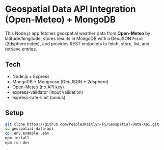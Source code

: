 # Geospatial Data API Integration (Open-Meteo) + MongoDB

This Node.js app fetches geospatial weather data from **Open-Meteo** by latitude/longitude, stores results in MongoDB with a GeoJSON `Point` (2dsphere index), and provides REST endpoints to fetch, store, list, and retrieve entries.

## Tech

- Node.js + Express
- MongoDB + Mongoose (GeoJSON + 2dsphere)
- Open-Meteo (no API key)
- express-validator (input validation)
- express-rate-limit (bonus)

## Setup

```bash
git clone https://github.com/PeeplesKaitlyn-FS/Geospatial-Data-Api.git
cd geospatial-data-api
cp .env.example .env   
npm install
npm run dev
